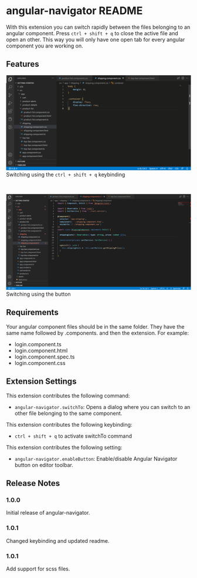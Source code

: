 # angular-navigator README

With this extension you can switch rapidly between the files belonging to an angular component. Press `ctrl + shift + q` to close the active file and open an other. This way you will only have one open tab for every angular component you are working on.
## Features

![feature using keybinding to switch](images/feature-1.gif)
Switching using the `ctrl + shift + q` keybinding

<br>

![feature using button to switch](images/feature-2.gif)
Switching using the button

## Requirements
Your angular component files should be in the same folder. They have the same name followed by .components. and then the extension.
For example:
* login.component.ts
* login.component.html
* login.component.spec.ts
* login.component.css
## Extension Settings

This extension contributes the following command:

* `angular-navigator.switchTo`: Opens a dialog where you can switch to an other file belonging to the same component.

This extension contributes the following keybinding:

* `ctrl + shift + q` to activate switchTo command

This extension contributes the following setting:

* `angular-navigator.enableButton`: Enable/disable Angular Navigator button on editor toolbar.

<!-- ## Known Issues

Calling out known issues can help limit users opening duplicate issues against your extension. -->

## Release Notes
### 1.0.0

Initial release of angular-navigator.

### 1.0.1

Changed keybinding and updated readme.

### 1.0.1

Add support for scss files.

<!-- ### 1.0.1

Fixed issue #.

### 1.1.0

Added features X, Y, and Z. -->
